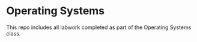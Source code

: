 # Operating Systems

This repo includes all labwork completed as part of the Operating Systems class.
